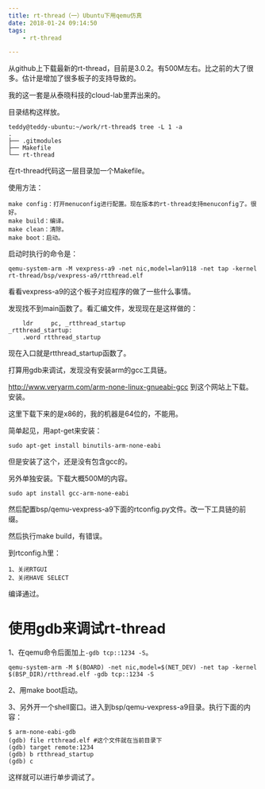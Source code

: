 ```yaml
---
title: rt-thread（一）Ubuntu下用qemu仿真
date: 2018-01-24 09:14:50
tags:
	- rt-thread

---
```




从github上下载最新的rt-thread，目前是3.0.2。有500M左右。比之前的大了很多。估计是增加了很多板子的支持导致的。

我的这一套是从泰晓科技的cloud-lab里弄出来的。

目录结构这样放。

```
teddy@teddy-ubuntu:~/work/rt-thread$ tree -L 1 -a
.
├── .gitmodules
├── Makefile
└── rt-thread
```

在rt-thread代码这一层目录加一个Makefile。

使用方法：

```
make config：打开menuconfig进行配置。现在版本的rt-thread支持menuconfig了。很好。
make build：编译。
make clean：清除。
make boot：启动。
```

启动时执行的命令是：

```
qemu-system-arm -M vexpress-a9 -net nic,model=lan9118 -net tap -kernel rt-thread/bsp/vexpress-a9/rtthread.elf
```

看看vexpress-a9的这个板子对应程序的做了一些什么事情。

发现找不到main函数了。看汇编文件，发现现在是这样做的：

```
    ldr     pc, _rtthread_startup
_rtthread_startup:
    .word rtthread_startup
```

现在入口就是rtthread_startup函数了。

打算用gdb来调试，发现没有安装arm的gcc工具链。

http://www.veryarm.com/arm-none-linux-gnueabi-gcc 到这个网站上下载。安装。

这里下载下来的是x86的，我的机器是64位的，不能用。

简单起见，用apt-get来安装：

```
sudo apt-get install binutils-arm-none-eabi
```

但是安装了这个，还是没有包含gcc的。

另外单独安装。下载大概500M的内容。

```
sudo apt install gcc-arm-none-eabi
```

然后配置bsp/qemu-vexpress-a9下面的rtconfig.py文件。改一下工具链的前缀。

然后执行make build，有错误。

到rtconfig.h里：

```
1、关闭RTGUI
2、关闭HAVE SELECT
```

编译通过。

# 使用gdb来调试rt-thread

1、在qemu命令后面加上`-gdb tcp::1234 -S`。

```
qemu-system-arm -M $(BOARD) -net nic,model=$(NET_DEV) -net tap -kernel $(BSP_DIR)/rtthread.elf -gdb tcp::1234 -S
```

2、用make boot启动。

3、另外开一个shell窗口。进入到bsp/qemu-vexpress-a9目录。执行下面的内容：

```
$ arm-none-eabi-gdb
(gdb) file rtthread.elf #这个文件就在当前目录下
(gdb) target remote:1234
(gdb) b rtthread_startup
(gdb) c

```

这样就可以进行单步调试了。





